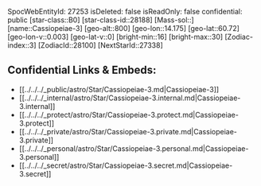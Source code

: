 ﻿---
location: [60.72,14.175,800]
type: Star
tags:
- astro/Star

---
SpocWebEntityId: 27253
isDeleted: false
isReadOnly: false
confidential: public
[star-class::B0]
[star-class-id::28188]
[Mass-sol::]
[name::Cassiopeiae-3]
[geo-alt::800]
[geo-lon::14.175]
[geo-lat::60.72]
[geo-lon-v::0.003]
[geo-lat-v::0]
[bright-min::16]
[bright-max::30]
[Zodiac-index::3]
[ZodiacId::28100]
[NextStarId::27338]



## Confidential Links & Embeds: 
- [[../../../_public/astro/Star/Cassiopeiae-3.md|Cassiopeiae-3]] 
- [[../../../_internal/astro/Star/Cassiopeiae-3.internal.md|Cassiopeiae-3.internal]] 
- [[../../../_protect/astro/Star/Cassiopeiae-3.protect.md|Cassiopeiae-3.protect]] 
- [[../../../_private/astro/Star/Cassiopeiae-3.private.md|Cassiopeiae-3.private]] 
- [[../../../_personal/astro/Star/Cassiopeiae-3.personal.md|Cassiopeiae-3.personal]] 
- [[../../../_secret/astro/Star/Cassiopeiae-3.secret.md|Cassiopeiae-3.secret]]

